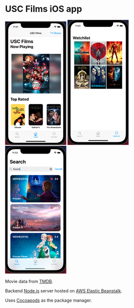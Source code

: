 # USC Films iOS app

<p float="left">

<img src="https://github.com/EricaXia/usc-films-cp/raw/master/img1.png" width=200>
<img src="https://github.com/EricaXia/usc-films-cp/raw/master/img2.png" width=200>
<img src="https://github.com/EricaXia/usc-films-cp/raw/master/img3.png" width=200>

</p>

Movie data from [TMDB](https://www.themoviedb.org/?language=en-US). 

Backend [Node.js](https://nodejs.org/en/) server hosted on [AWS Elastic Beanstalk](https://aws.amazon.com/elasticbeanstalk/).

Uses [Cocoapods](https://cocoapods.org/) as the package manager.
